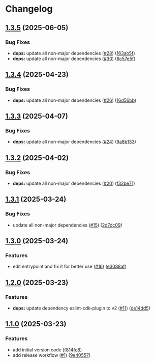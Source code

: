 # Changelog

## [1.3.5](https://github.com/hassma/cdk-gitlab-codepipeline/compare/cdk-gitlab-codepipeline-v1.3.4...cdk-gitlab-codepipeline-v1.3.5) (2025-06-05)


### Bug Fixes

* **deps:** update all non-major dependencies ([#28](https://github.com/hassma/cdk-gitlab-codepipeline/issues/28)) ([163ab5f](https://github.com/hassma/cdk-gitlab-codepipeline/commit/163ab5f9d4ba3d55048e99a8d2b16a65ad772506))
* **deps:** update all non-major dependencies ([#30](https://github.com/hassma/cdk-gitlab-codepipeline/issues/30)) ([6c57e5f](https://github.com/hassma/cdk-gitlab-codepipeline/commit/6c57e5f9565c5051bf11a77afd56f9cfd8785719))

## [1.3.4](https://github.com/hassma/cdk-gitlab-codepipeline/compare/cdk-gitlab-codepipeline-v1.3.3...cdk-gitlab-codepipeline-v1.3.4) (2025-04-23)


### Bug Fixes

* **deps:** update all non-major dependencies ([#26](https://github.com/hassma/cdk-gitlab-codepipeline/issues/26)) ([16d56bb](https://github.com/hassma/cdk-gitlab-codepipeline/commit/16d56bbc75852ee38c108309b5bc03cfae10b143))

## [1.3.3](https://github.com/hassma/cdk-gitlab-codepipeline/compare/cdk-gitlab-codepipeline-v1.3.2...cdk-gitlab-codepipeline-v1.3.3) (2025-04-07)


### Bug Fixes

* **deps:** update all non-major dependencies ([#24](https://github.com/hassma/cdk-gitlab-codepipeline/issues/24)) ([9a8b133](https://github.com/hassma/cdk-gitlab-codepipeline/commit/9a8b1330956326c68ab652f98ec520e75f2fb70d))

## [1.3.2](https://github.com/hassma/cdk-gitlab-codepipeline/compare/cdk-gitlab-codepipeline-v1.3.1...cdk-gitlab-codepipeline-v1.3.2) (2025-04-02)


### Bug Fixes

* **deps:** update all non-major dependencies ([#20](https://github.com/hassma/cdk-gitlab-codepipeline/issues/20)) ([f32be71](https://github.com/hassma/cdk-gitlab-codepipeline/commit/f32be718ae8d51a5cc5624ef03ece4dfd616989d))

## [1.3.1](https://github.com/hassma/cdk-gitlab-codepipeline/compare/cdk-gitlab-codepipeline-v1.3.0...cdk-gitlab-codepipeline-v1.3.1) (2025-03-24)


### Bug Fixes

* update all non-major dependencies ([#15](https://github.com/hassma/cdk-gitlab-codepipeline/issues/15)) ([2d7dc09](https://github.com/hassma/cdk-gitlab-codepipeline/commit/2d7dc096f875e135aaadb1f8bcfb51a75219f397))

## [1.3.0](https://github.com/hassma/cdk-gitlab-codepipeline/compare/cdk-gitlab-codepipeline-v1.2.0...cdk-gitlab-codepipeline-v1.3.0) (2025-03-24)


### Features

* edit entrypoint and fix it for better use ([#16](https://github.com/hassma/cdk-gitlab-codepipeline/issues/16)) ([e3088af](https://github.com/hassma/cdk-gitlab-codepipeline/commit/e3088af299f9afffc7921afb67f91e36d907f726))

## [1.2.0](https://github.com/hassma/cdk-gitlab-codepipeline/compare/cdk-gitlab-codepipeline-v1.1.0...cdk-gitlab-codepipeline-v1.2.0) (2025-03-23)

### Features

- **deps:** update dependency eslint-cdk-plugin to v2 ([#11](https://github.com/hassma/cdk-gitlab-codepipeline/issues/11)) ([de14dd5](https://github.com/hassma/cdk-gitlab-codepipeline/commit/de14dd5da7a5dfe94192c78cd2237db4732ab774))

## [1.1.0](https://github.com/hassma/cdk-gitlab-codepipeline/compare/cdk-gitlab-codepipeline-v1.0.0...cdk-gitlab-codepipeline-v1.1.0) (2025-03-23)

### Features

- add initial version code ([f814fe8](https://github.com/hassma/cdk-gitlab-codepipeline/commit/f814fe839d54e67b15b4c1e0d60188b415089f08))
- add release workflow ([#1](https://github.com/hassma/cdk-gitlab-codepipeline/issues/1)) ([9e40557](https://github.com/hassma/cdk-gitlab-codepipeline/commit/9e40557d01a813d7103c6a1d3dce4d2d630d2e18))
